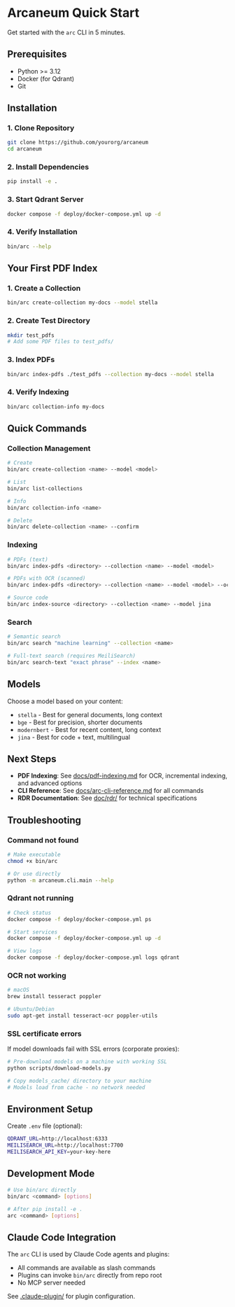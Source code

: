 # Arcaneum Quick Start

Get started with the `arc` CLI in 5 minutes.

## Prerequisites

- Python >= 3.12
- Docker (for Qdrant)
- Git

## Installation

### 1. Clone Repository

```bash
git clone https://github.com/yourorg/arcaneum
cd arcaneum
```

### 2. Install Dependencies

```bash
pip install -e .
```

### 3. Start Qdrant Server

```bash
docker compose -f deploy/docker-compose.yml up -d
```

### 4. Verify Installation

```bash
bin/arc --help
```

## Your First PDF Index

### 1. Create a Collection

```bash
bin/arc create-collection my-docs --model stella
```

### 2. Create Test Directory

```bash
mkdir test_pdfs
# Add some PDF files to test_pdfs/
```

### 3. Index PDFs

```bash
bin/arc index-pdfs ./test_pdfs --collection my-docs --model stella
```

### 4. Verify Indexing

```bash
bin/arc collection-info my-docs
```

## Quick Commands

### Collection Management

```bash
# Create
bin/arc create-collection <name> --model <model>

# List
bin/arc list-collections

# Info
bin/arc collection-info <name>

# Delete
bin/arc delete-collection <name> --confirm
```

### Indexing

```bash
# PDFs (text)
bin/arc index-pdfs <directory> --collection <name> --model <model>

# PDFs with OCR (scanned)
bin/arc index-pdfs <directory> --collection <name> --model <model> --ocr-enabled

# Source code
bin/arc index-source <directory> --collection <name> --model jina
```

### Search

```bash
# Semantic search
bin/arc search "machine learning" --collection <name>

# Full-text search (requires MeiliSearch)
bin/arc search-text "exact phrase" --index <name>
```

## Models

Choose a model based on your content:

- `stella` - Best for general documents, long context
- `bge` - Best for precision, shorter documents
- `modernbert` - Best for recent content, long context
- `jina` - Best for code + text, multilingual

## Next Steps

- **PDF Indexing**: See [docs/pdf-indexing.md](docs/pdf-indexing.md) for OCR, incremental indexing, and advanced options
- **CLI Reference**: See [docs/arc-cli-reference.md](docs/arc-cli-reference.md) for all commands
- **RDR Documentation**: See [doc/rdr/](doc/rdr/) for technical specifications

## Troubleshooting

### Command not found

```bash
# Make executable
chmod +x bin/arc

# Or use directly
python -m arcaneum.cli.main --help
```

### Qdrant not running

```bash
# Check status
docker compose -f deploy/docker-compose.yml ps

# Start services
docker compose -f deploy/docker-compose.yml up -d

# View logs
docker compose -f deploy/docker-compose.yml logs qdrant
```

### OCR not working

```bash
# macOS
brew install tesseract poppler

# Ubuntu/Debian
sudo apt-get install tesseract-ocr poppler-utils
```

### SSL certificate errors

If model downloads fail with SSL errors (corporate proxies):

```bash
# Pre-download models on a machine with working SSL
python scripts/download-models.py

# Copy models_cache/ directory to your machine
# Models load from cache - no network needed
```

## Environment Setup

Create `.env` file (optional):

```bash
QDRANT_URL=http://localhost:6333
MEILISEARCH_URL=http://localhost:7700
MEILISEARCH_API_KEY=your-key-here
```

## Development Mode

```bash
# Use bin/arc directly
bin/arc <command> [options]

# After pip install -e .
arc <command> [options]
```

## Claude Code Integration

The `arc` CLI is used by Claude Code agents and plugins:

- All commands are available as slash commands
- Plugins can invoke `bin/arc` directly from repo root
- No MCP server needed

See [.claude-plugin/](.claude-plugin/) for plugin configuration.
